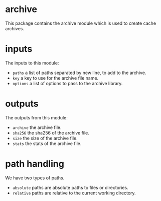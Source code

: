 # archive

This package contains the archive module which is used to create cache archives.

# inputs

The inputs to this module:

- `paths` a list of paths separated by new line, to add to the archive.
- `key` a key to use for the archive file name.
- `options` a list of options to pass to the archive library.

# outputs

The outputs from this module:

- `archive` the archive file.
- `sha256` the sha256 of the archive file.
- `size` the size of the archive file.
- `stats` the stats of the archive file.

# path handling

We have two types of paths.

* `absolute` paths are absolute paths to files or directories.
* `relative` paths are relative to the current working directory.
